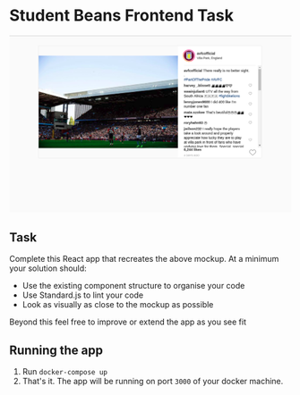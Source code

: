 # Student Beans Frontend Task

![Task Image](./task-image.png)

## Task

Complete this React app that recreates the above mockup. At a minimum your solution should:

* Use the existing component structure to organise your code
* Use Standard.js to lint your code
* Look as visually as close to the mockup as possible

Beyond this feel free to improve or extend the app as you see fit

## Running the app

1. Run `docker-compose up`
2. That's it. The app will be running on port `3000` of your docker machine. 